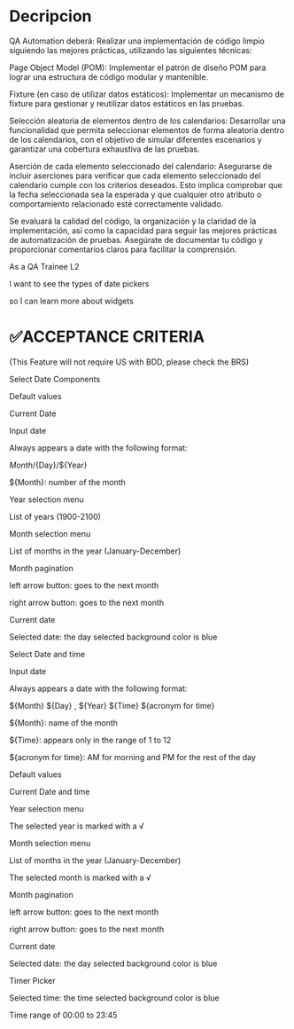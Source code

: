 # Decripcion

QA Automation deberá: Realizar una implementación de código limpio siguiendo las mejores prácticas, utilizando las siguientes técnicas:

Page Object Model (POM): Implementar el patrón de diseño POM para lograr una estructura de código modular y mantenible.

Fixture (en caso de utilizar datos estáticos): Implementar un mecanismo de fixture para gestionar y reutilizar datos estáticos en las pruebas.

Selección aleatoria de elementos dentro de los calendarios: Desarrollar una funcionalidad que permita seleccionar elementos de forma aleatoria dentro
de los calendarios, con el objetivo de simular diferentes escenarios y garantizar una cobertura exhaustiva de las pruebas.

Aserción de cada elemento seleccionado del calendario: Asegurarse de incluir aserciones para verificar que cada elemento seleccionado del calendario
cumple con los criterios deseados. Esto implica comprobar que la fecha seleccionada sea la esperada y que cualquier otro atributo o comportamiento
relacionado esté correctamente validado.

Se evaluará la calidad del código, la organización y la claridad de la implementación, así como la capacidad para seguir las mejores prácticas de
automatización de pruebas. Asegúrate de documentar tu código y proporcionar comentarios claros para facilitar la comprensión.

As a QA Trainee L2

I want to see the types of date pickers

so I can learn more about widgets

# ✅ACCEPTANCE CRITERIA

(This Feature will not require US with BDD, please check the BRS)

Select Date Components

Default values

Current Date

Input date

Always appears a date with the following format:

${Month}/${Day}/${Year}

${Month}: number of the month

Year selection menu

List of years (1900-2100)

Month selection menu

List of months in the year (January-December)

Month pagination

left arrow button: goes to the next month

right arrow button: goes to the next month

Current date

Selected date: the day selected background color is blue

Select Date and time

Input date

Always appears a date with the following format:

${Month} ${Day} , ${Year} ${Time} ${acronym for time}

${Month}: name of the month

${Time}: appears only in the range of 1 to 12

${acronym for time}: AM for morning and PM for the rest of the day

Default values

Current Date and time

Year selection menu

The selected year is marked with a √

Month selection menu

List of months in the year (January-December)

The selected month is marked with a √

Month pagination

left arrow button: goes to the next month

right arrow button: goes to the next month

Current date

Selected date: the day selected background color is blue

Timer Picker

Selected time: the time selected background color is blue

Time range of 00:00 to 23:45
